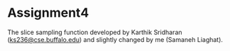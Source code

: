 # Assignment4
The slice sampling function developed by Karthik Sridharan (ks236@cse.buffalo.edu)
and slightly changed by me (Samaneh Liaghat).
